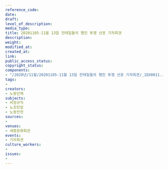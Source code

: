```yaml
---
reference_code: 
date: 
draft: 
level_of_description: 
media_type: 
title: 20201105-11월 13일 전태일들의 행진 투쟁 선포 기자회견
description: 
weight: 
modified_at: 
created_at: 
link: 
public_access_status: 
copyright_status: 
components:
- "/2020년/11월/20201105-11월 13일 전태일들의 행진 투쟁 선포 기자회견/_1DX0011.JPG"
tags:
- 
creators:
- 노동단체
subjects:
- 비정규직
- 노조탄압
- 노동안전
sources:
- 
venues:
- 세종문화회관
events:
- 기자회견
culture_workers:
- 
issues:
- 
---
```

